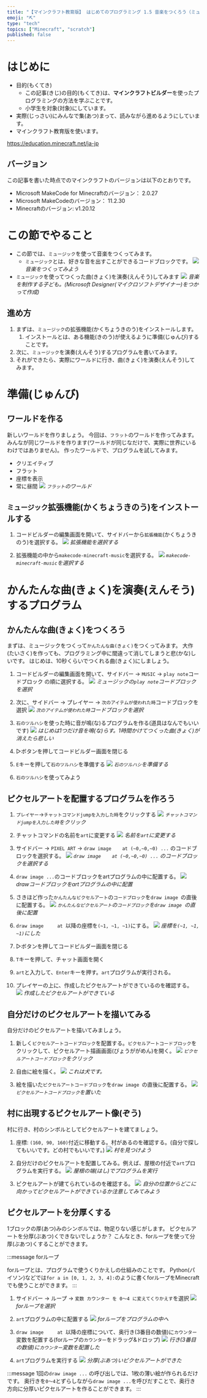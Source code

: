 ```yaml
---
title: "【マインクラフト教育版】 はじめてのプログラミング 1.5 音楽をつくろう（ミュージック）"
emoji: "⛏️"
type: "tech"
topics: ["Minecraft", "scratch"]
published: false
---
```


# はじめに
- 目的(もくてき)
  - この記事(きじ)の目的(もくてき)は、**マインクラフトビルダー**を使ったプログラミングの方法を学ぶことです。
  - 小学生を対象(対象)にしています。
- 実際(じっさい)にみんなで集(あつ)まって、読みながら進めるようにしています。
- マインクラフト教育版を使います。

https://education.minecraft.net/ja-jp

## バージョン
この記事を書いた時点でのマインクラフトのバージョンは以下のとおりです。
- Microsoft MakeCode for Minecraftのバージョン：  2.0.27
- Microsoft MakeCodeのバージョン：  11.2.30
- Minecraftのバージョン:   v1.20.12

# この節でやること
- この節では、`ミュージック`を使って音楽をつくってみます。
  - `ミュージック`とは、好きな音を出すことができるコードブロックです。
![](/images/build_town-15-music/2024-11-26-04-49-19.png)
*音楽をつくってみよう*
- `ミュージック`を使ってつくった曲(きょく)を演奏(えんそう)してみます
![](/images/build_town-15-music/2024-11-26-05-04-31.png)
*音楽を制作する子ども。(Microsoft Designer(マイクロソフトデザイナー)をつかって作成)*

## 進め方
1. まずは、`ミュージック`の拡張機能(かくちょうきのう)をインストールします。
   1. インストールとは、ある機能(きのう)が使えるように準備(じゅんび)することです。
2. 次に、`ミュージック`を演奏(えんそう)するプログラムを書いてみます。
3. それができたら、実際にワールドに行き、曲(きょく)を演奏(えんそう)してみます。


# 準備(じゅんび)
## ワールドを作る
新しいワールドを作りましょう。
今回は、`フラット`のワールドを作ってみます。
みんなが同じワールドを作ります(ワールドが同じなだけで、実際に世界にいるわけではありません)。
作ったワールドで、プログラムを試してみます。
- クリエイティブ
- フラット
- 座標を表示
- 常に昼間
![](/images/build_town-15-music/2024-11-26-04-55-20.png)
*`フラット`のワールド*

## `ミュージック`拡張機能(かくちょうきのう)をインストールする

1. コードビルダーの編集画面を開いて、サイドバーから`拡張機能`(かくちょうきのう)を選択する。
![](/images/build_town-13-pixel_art/pixel_art_sidebar.png)
*拡張機能を選択する*

1. 拡張機能の中から`makecode-minecraft-music`を選択する。
![](/images/build_town-15-music/music.png)
*`makecode-minecraft-music`を選択する*

# かんたんな曲(きょく)を演奏(えんそう)するプログラム

## かんたんな曲(きょく)をつくろう
まずは、ミュージックをつくって`かんたんな曲(きょく)`をつくってみます。
大作(たいさく)を作っても、プログラミング中に間違って消してしまうと悲(かな)しいです。
はじめは、10秒くらいでつくれる曲(きょく)にしましょう。

1. コードビルダーの編集画面を開いて、サイドバー -> `MUSIC` -> `play note`コードブロック の順に選択する。
![](/images/build_town-15-music/2024-11-26-05-14-00.png)
*ミュージックの`play note`コードブロックを選択*

1. 次に、サイドバー -> プレイヤー -> `次のアイテムが使われた時`コードブロックを選択
![](/images/build_town-15-music/2024-11-26-05-16-14.png)
*`次のアイテムが使われた時`コードブロックを選択*

1. `石のツルハシ`を使った時に音が鳴(な)るプログラムを作る(道具はなんでもいいです)
![](/images/build_town-15-music/2024-11-26-05-23-26.png)
*はじめは1つだけ音を鳴(な)らす。1時間かけてつくった曲(きょく)が消えたら悲しい*

1. ▷ボタンを押してコードビルダー画面を閉じる

2. `E`キーを押して`石のツルハシ`を準備する
![](/images/build_town-15-music/2024-11-26-05-21-00.png)
*`石のツルハシ`を準備する*

1. `石のツルハシ`を使ってみよう


## ピクセルアートを配置するプログラムを作ろう
1. `プレイヤー`->`チャットコマンドjumpを入力した時`をクリックする
![](/images/10_tnt_road/chatcommand.png)
*`チャットコマンドjumpを入力した時`をクリック*

1. チャットコマンドの名前を`art`に変更する
![](/images/build_town-13-pixel_art/2024-05-12-23-57-36.png)
*名前を`art`に変更する*

1. サイドバー -> `PIXEL ART` -> `draw image    at (~0,~0,~0) ...` のコードブロックを選択する。
![](/images/build_town-13-pixel_art/2024-05-12-23-48-12.png)
*`draw image    at (~0,~0,~0) ...` のコードブロックを選択する*

1. `draw image ...`のコードブロックをartプログラムの中に配置する。
![](/images/build_town-13-pixel_art/2024-05-12-23-58-56.png)
*drawコードブロックをartプログラムの中に配置*

1. さきほど作った`かんたんなピクセルアート`の`コードブロック`を`draw image `の直後に配置する。
![](/images/build_town-13-pixel_art/2024-05-12-23-59-21.png)
*`かんたんなピクセルアート`の`コードブロック`を`draw image `の直後に配置*


1. `draw image     at `以降の座標を`(~1, ~1, ~1)`にする。
![](/images/build_town-13-pixel_art/2024-05-13-00-05-00.png)
*座標を`(~1, ~1, ~1)`にした*

1. ▷ボタンを押してコードビルダー画面を閉じる

2. `T`キーを押して、チャット画面を開く

3. `art`と入力して、`Enter`キーを押す。`art`プログラムが実行される。

4. プレイヤーの上に、作成したピクセルアートができているのを確認する。
![](/images/build_town-13-pixel_art/2024-05-13-00-03-34.png)
*作成したピクセルアートができている*


## 自分だけのピクセルアートを描いてみる
自分だけのピクセルアートを描いてみましょう。


1. 新しく`ピクセルアートコードブロック`を配置する。`ピクセルアートコードブロック`をクリックして、ピクセルアート描画画面(びょうががめん)を開く。
![](/images/build_town-13-pixel_art/2024-05-12-23-37-30.png)
*`ピクセルアートコードブロック`をクリック*

2. 自由に絵を描く。
![](/images/build_town-13-pixel_art/2024-05-13-00-15-56.png)
*これは犬です。*

3. 絵を描いた`ピクセルアートコードブロック`を`draw image `の直後に配置する。
![](/images/build_town-13-pixel_art/2024-06-03-23-05-24.png)
*`ピクセルアートコードブロック`を置いた*




## 村に出現するピクセルアート像(ぞう)
村に行き、村のシンボルとしてピクセルアートを建てましょう。

1. 座標: `(160, 90, 160)`付近に移動する。村があるのを確認する。(自分で探してもいいです。どの村でもいいです。)
![](/images/build_town-13-pixel_art/2024-05-13-00-11-22.png)
*村を見つけよう*

1. 自分だけのピクセルアートを配置してみる。例えば、屋根の付近で`art`プログラムを実行する。
![](/images/build_town-13-pixel_art/2024-05-13-00-12-51.png)
*屋根の端(はし)でプログラムを実行*

1. ピクセルアートが建てられているのを確認する。
![](/images/build_town-13-pixel_art/2024-05-13-00-14-12.png)
*自分の位置からどこに向かってピクセルアートができているか注意してみてみよう*


## ピクセルアートを分厚くする
1ブロックの厚(あつ)みのシンボルでは、物足りない感じがします。
ピクセルアートを分厚(ぶあつ)くできないでしょうか？
こんなとき、forループを使って分厚(ぶあつ)くすることができます。

<!-- ***toha*** -->
:::message
forループ

forループとは、プログラムで使うくりかえしの仕組みのことです。
Python(パイソン)などでは`for a in [0, 1, 2, 3, 4]:`のように書くforループをMinecraftでも使うことができます。
:::

1. サイドバー -> ループ -> `変数 カウンター を 0〜4 に変えてくりかえす`を選択
![](/images/build_town-13-pixel_art/forloop.png)
*forループを選択*

2. `art`プログラムの中に配置する
![](/images/build_town-13-pixel_art/2024-05-13-00-23-38.png)
*forループをプログラムの中へ*

1. `draw image     at `以降の座標について、奥行き(3番目の数値)に`カウンター`変数を配置する(forループの`カウンター`をドラッグ&ドロップ)
![](/images/build_town-13-pixel_art/2024-05-13-00-24-56.png)
*行き(3番目の数値)に`カウンター`変数を配置した*

1. `art`プログラムを実行する
![](/images/build_town-13-pixel_art/2024-05-13-00-25-52.png)
*分厚(ぶあつ)いピクセルアートができた*

<!-- ***toha*** -->
:::message
1回の`draw image ...` の呼び出しでは、1枚の薄い絵が作られるだけです。
奥行きを`0〜4`とずらしながら`draw image ...`を呼びだすことで、奥行き方向に分厚いピクセルアートを作ることができます。
:::
